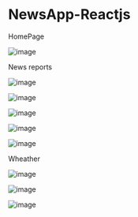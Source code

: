# NewsApp-Reactjs

HomePage

![image](https://user-images.githubusercontent.com/61815993/188214406-2e170230-4fb4-48b0-8dec-9ddef18b9cd5.png)


News reports

![image](https://user-images.githubusercontent.com/61815993/188214476-8732aadc-eb1b-4203-8688-de4896e623e4.png)


![image](https://user-images.githubusercontent.com/61815993/188214517-48fe931f-8955-4aed-b289-3c9d299dc9ac.png)


![image](https://user-images.githubusercontent.com/61815993/188214539-6ddb43aa-c6af-4f43-9596-6c4fddddbef7.png)


![image](https://user-images.githubusercontent.com/61815993/188214568-d54da26e-0a7d-4702-bf03-166396b7fe3d.png)

![image](https://user-images.githubusercontent.com/61815993/188214732-4c308f71-f512-4ace-9d82-7d119caef979.png)



Wheather

![image](https://user-images.githubusercontent.com/61815993/188214781-a48b1a21-5581-4c87-bd66-bd052a7f2f30.png)


![image](https://user-images.githubusercontent.com/61815993/188214802-05cc1f52-77e3-420b-af80-e61996fd41ee.png)


![image](https://user-images.githubusercontent.com/61815993/188214840-c6abee44-f31d-4186-94cd-b3e10e1dc201.png)

